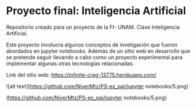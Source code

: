 # Proyecto final: Inteligencia Artificial
Repositorio creado para un proyecto de la FI- UNAM. Clase Inteligencia Artificial.

Este proyecto involucra algunos conceptos de invetigación que fueron abordados en jupyter notebooks.
Además de un sitio web en desarrollo que se pretende seguir llevando a cabo como un proyecto experimental
para implementar algunas otras tecnologías relacionadas.

Link del sitio web: https://infinite-crag-13775.herokuapp.com/

![alt text](https://github.com/NiverMtz/PS-ex_pai/jupyter notebooks/5.png)

(https://github.com/NiverMtz/PS-ex_pai/jupyter notebooks/5.png)

